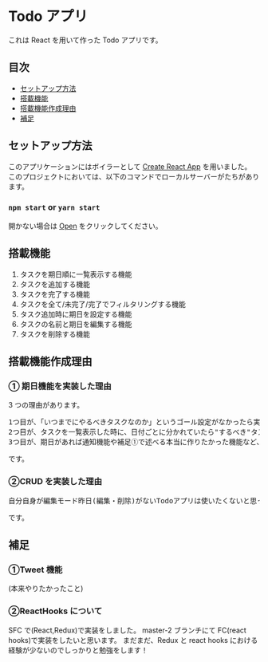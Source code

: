 # Todo アプリ

これは React を用いて作った Todo アプリです。

## 目次

- [セットアップ方法](#セットアップ方法)
- [搭載機能](#搭載機能)
- [搭載機能作成理由](#搭載機能作成理由)
- [補足](#補足)

## <a id="セットアップ方法">セットアップ方法</a>

このアプリケーションにはボイラーとして [Create React App](https://github.com/facebook/create-react-app) を用いました。
このプロジェクトにおいては、以下のコマンドでローカルサーバーがたちがあります。

### `npm start` or `yarn start`

開かない場合は [Open](http://localhost:3000) をクリックしてください。

## <a id="搭載機能">搭載機能</a>

1. タスクを期日順に一覧表示する機能
2. タスクを追加する機能
3. タスクを完了する機能
4. タスクを全て/未完了/完了でフィルタリングする機能
5. タスク追加時に期日を設定する機能
6. タスクの名前と期日を編集する機能
7. タスクを削除する機能

## <a id="搭載機能作成理由">搭載機能作成理由</a>

### ① 期日機能を実装した理由

3 つの理由があります。

<pre>
1つ目が、「いつまでにやるべきタスクなのか」というゴール設定がなかったら実用性に欠けてしまうから。
2つ目が、タスクを一覧表示した時に、日付ごとに分かれていたら"するべき"タスクの多さに落胆しない気がしたから。
3つ目が、期日があれば通知機能や補足①で述べる本当に作りたかった機能など、拡張がしやすいと思ったから。
</pre>

です。

### ②CRUD を実装した理由

<pre>
自分自身が編集モード昨日(編集・削除)がないTodoアプリは使いたくないと思ったし、ユーザーにも使ってもらいたくないから。
</pre>

です。

## <a id="補足">補足</a>

### ①Tweet 機能

(本来やりたかったこと)

### ②ReactHooks について

SFC で(React,Redux)で実装をしました。
master-2 ブランチにて FC(react hooks)で実装をしたいと思います。
まだまだ、Redux と react hooks における経験が少ないのでしっかりと勉強をします！
